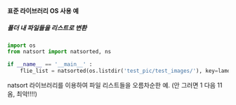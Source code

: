 #### 표준 라이브러리 OS 사용 예



##### 폴더 내 파일들을 리스트로 변환

```python
import os
from natsort import natsorted, ns

if __name__ == '__main__' :
    flie_list = natsorted(os.listdir('test_pic/test_images/'), key=lamdba y: y.lower())
```

natsort 라이브러리를 이용하여 파일 리스트들을 오름차순한 예. (안 그러면 1 다음 11 옴, 최악!!!!)




